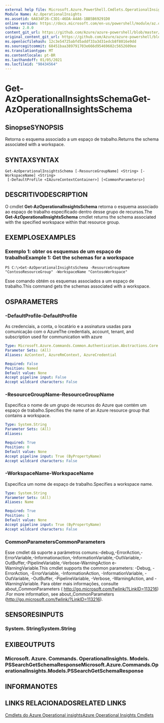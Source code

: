 ```yaml
---
external help file: Microsoft.Azure.PowerShell.Cmdlets.OperationalInsights.dll-Help.xml
Module Name: Az.OperationalInsights
ms.assetid: 6A834F26-C3D1-46DA-A4A6-1BB5B69291D0
online version: https://docs.microsoft.com/en-us/powershell/module/az.operationalinsights/get-azoperationalinsightsschema
schema: 2.0.0
content_git_url: https://github.com/Azure/azure-powershell/blob/master/src/OperationalInsights/OperationalInsights/help/Get-AzOperationalInsightsSchema.md
original_content_git_url: https://github.com/Azure/azure-powershell/blob/master/src/OperationalInsights/OperationalInsights/help/Get-AzOperationalInsightsSchema.md
ms.openlocfilehash: 12c3e54725abfd5addf33a3d31edcb8f8016e9dd
ms.sourcegitcommit: 68451baa389791703e666d95469602c5652609ee
ms.translationtype: MT
ms.contentlocale: pt-BR
ms.lasthandoff: 01/05/2021
ms.locfileid: "98434564"
---
```

# <span data-ttu-id="08bd8-101">Get-AzOperationalInsightsSchema</span><span class="sxs-lookup"><span data-stu-id="08bd8-101">Get-AzOperationalInsightsSchema</span></span>

## <span data-ttu-id="08bd8-102">Sinopse</span><span class="sxs-lookup"><span data-stu-id="08bd8-102">SYNOPSIS</span></span>
<span data-ttu-id="08bd8-103">Retorna o esquema associado a um espaço de trabalho.</span><span class="sxs-lookup"><span data-stu-id="08bd8-103">Returns the schema associated with a workspace.</span></span>

## <span data-ttu-id="08bd8-104">SYNTAX</span><span class="sxs-lookup"><span data-stu-id="08bd8-104">SYNTAX</span></span>

```
Get-AzOperationalInsightsSchema [-ResourceGroupName] <String> [-WorkspaceName] <String>
 [-DefaultProfile <IAzureContextContainer>] [<CommonParameters>]
```

## <span data-ttu-id="08bd8-105">DESCRITIVO</span><span class="sxs-lookup"><span data-stu-id="08bd8-105">DESCRIPTION</span></span>
<span data-ttu-id="08bd8-106">O cmdlet **Get-AzOperationalInsightsSchema** retorna o esquema associado ao espaço de trabalho especificado dentro desse grupo de recursos.</span><span class="sxs-lookup"><span data-stu-id="08bd8-106">The **Get-AzOperationalInsightsSchema** cmdlet returns the schema associated with the specified workspace within that resource group.</span></span>

## <span data-ttu-id="08bd8-107">EXEMPLOS</span><span class="sxs-lookup"><span data-stu-id="08bd8-107">EXAMPLES</span></span>

### <span data-ttu-id="08bd8-108">Exemplo 1: obter os esquemas de um espaço de trabalho</span><span class="sxs-lookup"><span data-stu-id="08bd8-108">Example 1: Get the schemas for a workspace</span></span>
```
PS C:\>Get-AzOperationalInsightsSchema -ResourceGroupName "ContosoResourceGroup" -WorkspaceName "ContosoWorkspace"
```

<span data-ttu-id="08bd8-109">Esse comando obtém os esquemas associados a um espaço de trabalho.</span><span class="sxs-lookup"><span data-stu-id="08bd8-109">This command gets the schemas associated with a workspace.</span></span>

## <span data-ttu-id="08bd8-110">OS</span><span class="sxs-lookup"><span data-stu-id="08bd8-110">PARAMETERS</span></span>

### <span data-ttu-id="08bd8-111">-DefaultProfile</span><span class="sxs-lookup"><span data-stu-id="08bd8-111">-DefaultProfile</span></span>
<span data-ttu-id="08bd8-112">As credenciais, a conta, o locatário e a assinatura usadas para comunicação com o Azure</span><span class="sxs-lookup"><span data-stu-id="08bd8-112">The credentials, account, tenant, and subscription used for communication with azure</span></span>

```yaml
Type: Microsoft.Azure.Commands.Common.Authentication.Abstractions.Core.IAzureContextContainer
Parameter Sets: (All)
Aliases: AzContext, AzureRmContext, AzureCredential

Required: False
Position: Named
Default value: None
Accept pipeline input: False
Accept wildcard characters: False
```

### <span data-ttu-id="08bd8-113">-ResourceGroupName</span><span class="sxs-lookup"><span data-stu-id="08bd8-113">-ResourceGroupName</span></span>
<span data-ttu-id="08bd8-114">Especifica o nome de um grupo de recursos do Azure que contém um espaço de trabalho.</span><span class="sxs-lookup"><span data-stu-id="08bd8-114">Specifies the name of an Azure resource group that contains a workspace.</span></span>

```yaml
Type: System.String
Parameter Sets: (All)
Aliases:

Required: True
Position: 0
Default value: None
Accept pipeline input: True (ByPropertyName)
Accept wildcard characters: False
```

### <span data-ttu-id="08bd8-115">-WorkspaceName</span><span class="sxs-lookup"><span data-stu-id="08bd8-115">-WorkspaceName</span></span>
<span data-ttu-id="08bd8-116">Especifica um nome de espaço de trabalho.</span><span class="sxs-lookup"><span data-stu-id="08bd8-116">Specifies a workspace name.</span></span>

```yaml
Type: System.String
Parameter Sets: (All)
Aliases: Name

Required: True
Position: 1
Default value: None
Accept pipeline input: True (ByPropertyName)
Accept wildcard characters: False
```

### <span data-ttu-id="08bd8-117">CommonParameters</span><span class="sxs-lookup"><span data-stu-id="08bd8-117">CommonParameters</span></span>
<span data-ttu-id="08bd8-118">Esse cmdlet dá suporte a parâmetros comuns:-debug,-ErrorAction,-ErrorVariable,-Informationaction,-InformationVariable,-OutVariable,-OutBuffer,-PipelineVariable,-Verbose-WarningAction e-WarningVariable.</span><span class="sxs-lookup"><span data-stu-id="08bd8-118">This cmdlet supports the common parameters: -Debug, -ErrorAction, -ErrorVariable, -InformationAction, -InformationVariable, -OutVariable, -OutBuffer, -PipelineVariable, -Verbose, -WarningAction, and -WarningVariable.</span></span> <span data-ttu-id="08bd8-119">Para obter mais informações, consulte about_CommonParameters ( http://go.microsoft.com/fwlink/?LinkID=113216) .</span><span class="sxs-lookup"><span data-stu-id="08bd8-119">For more information, see about_CommonParameters (http://go.microsoft.com/fwlink/?LinkID=113216).</span></span>

## <span data-ttu-id="08bd8-120">SENSORES</span><span class="sxs-lookup"><span data-stu-id="08bd8-120">INPUTS</span></span>

### <span data-ttu-id="08bd8-121">System. String</span><span class="sxs-lookup"><span data-stu-id="08bd8-121">System.String</span></span>

## <span data-ttu-id="08bd8-122">EXIBE</span><span class="sxs-lookup"><span data-stu-id="08bd8-122">OUTPUTS</span></span>

### <span data-ttu-id="08bd8-123">Microsoft. Azure. Commands. OperationalInsights. Models. PSSearchGetSchemaResponse</span><span class="sxs-lookup"><span data-stu-id="08bd8-123">Microsoft.Azure.Commands.OperationalInsights.Models.PSSearchGetSchemaResponse</span></span>

## <span data-ttu-id="08bd8-124">INFORMA</span><span class="sxs-lookup"><span data-stu-id="08bd8-124">NOTES</span></span>

## <span data-ttu-id="08bd8-125">LINKS RELACIONADOS</span><span class="sxs-lookup"><span data-stu-id="08bd8-125">RELATED LINKS</span></span>

[<span data-ttu-id="08bd8-126">Cmdlets do Azure Operational insights</span><span class="sxs-lookup"><span data-stu-id="08bd8-126">Azure Operational Insights Cmdlets</span></span>](./Az.OperationalInsights.md)


